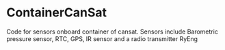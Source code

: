 # ContainerCanSat
Code for sensors onboard container of cansat. Sensors include Barometric pressure sensor, RTC, GPS, IR sensor and a radio transmitter
RyEng
